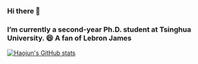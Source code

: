 ### Hi there 👋
### I’m currently a second-year Ph.D. student at Tsinghua University. 😄 A fan of Lebron James 

<!--**jianghaojun/jianghaojun** is a ✨ _special_ ✨ repository because its `README.md` (this file) appears on your GitHub profile.

Here are some ideas to get you started:

- 🔭 I’m currently working on ...
- 🌱 I’m currently learning ...
- 👯 I’m looking to collaborate on ...
- 🤔 I’m looking for help with ...
- 💬 Ask me about ...
- 📫 How to reach me: ...
- 😄 Pronouns: ...
- ⚡ Fun fact: ...
-->

[![Haojun's GitHub stats](https://github-readme-stats.vercel.app/api?username=jianghaojun)](https://github.com/anuraghazra/github-readme-stats)